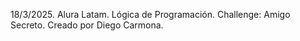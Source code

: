 18/3/2025.
Alura Latam.
Lógica de Programación.
Challenge: Amigo Secreto.
Creado por Diego Carmona.
